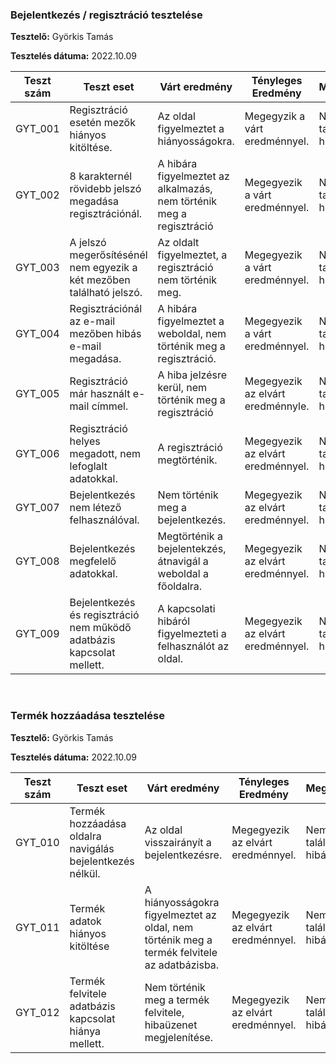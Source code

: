 ### Bejelentkezés / regisztráció tesztelése

**Tesztelő:** Györkis Tamás

**Tesztelés dátuma:** 2022.10.09


| Teszt szám | Teszt eset | Várt eredmény | Tényleges Eredmény | Megjegyzés |
|------------|------------|---------------|--------------------|------------|
| GYT_001 | Regisztráció esetén mezők hiányos kitöltése. | Az oldal figyelmeztet a hiányosságokra. | Megegyzik a várt eredménnyel. | Nem találtam hibát. |
| GYT_002 | 8 karakternél rövidebb jelszó megadása regisztrációnál. | A hibára figyelmeztet az alkalmazás, nem történik meg a regisztráció | Megegyezik a várt eredménnyel. | Nem találtam hibát. |
| GYT_003 | A jelszó megerősítésénél nem egyezik a két mezőben található jelszó. | Az oldalt figyelmeztet, a regisztráció nem történik meg. | Megegyezik a várt eredménnyel. | Nem találtam hibát. |
| GYT_004 | Regisztrációnál az e-mail mezőben hibás e-mail megadása. | A hibára figyelmeztet a weboldal, nem történik meg a regisztráció. | Megegyezik a várt eredménnyel. | Nem találtam hibát. |
| GYT_005 | Regisztráció már használt e-mail címmel. | A hiba jelzésre kerül, nem történik meg a regisztráció | Megegyezik az elvárt eredménnyle. | Nem találtam hibát.
| GYT_006 | Regisztráció helyes megadott, nem lefoglalt adatokkal. | A regisztráció megtörténik. | Megegyezik az elvárt eredménnyel. | Nem találtam hibát. |
| GYT_007 | Bejelentkezés nem létező felhasználóval. | Nem történik meg a bejelentkezés. | Megegyezik az elvárt eredménnyel. | Nem találtam hibát. |
| GYT_008 | Bejelentkezés megfelelő adatokkal. | Megtörténik a bejelentekzés, átnavigál a weboldal a főoldalra. | Megegyezik az elvárt eredménnyel. | Nem találtam hibát. |
| GYT_009 | Bejelentkezés és regisztráció nem működő adatbázis kapcsolat mellett. | A kapcsolati hibáról figyelmezteti a felhasználót az oldal. | Megegyezik az elvárt eredménnyel. | Nem találtam hibát. |

&nbsp;

### Termék hozzáadása tesztelése

**Tesztelő:** Györkis Tamás

**Tesztelés dátuma:** 2022.10.09


| Teszt szám | Teszt eset | Várt eredmény | Tényleges Eredmény | Megjegyzés |
|------------|------------|---------------|--------------------|------------|
| GYT_010 | Termék hozzáadása oldalra navigálás bejelentkezés nélkül. | Az oldal visszairányít a bejelentkezésre. | Megegyezik az elvárt eredménnyel. | Nem találtam hibát. |
| GYT_011 | Termék adatok hiányos kitöltése | A hiányosságokra figyelmeztet az oldal, nem történik meg a termék felvitele az adatbázisba. | Megegyezik az elvárt eredménnyel. | Nem találtam hibát. |
| GYT_012 | Termék felvitele adatbázis kapcsolat hiánya mellett. | Nem történik meg a termék felvitele, hibaüzenet megjelenítése. | Megegyezik az elvárt eredménnyel. | Nem találtam hibát. |